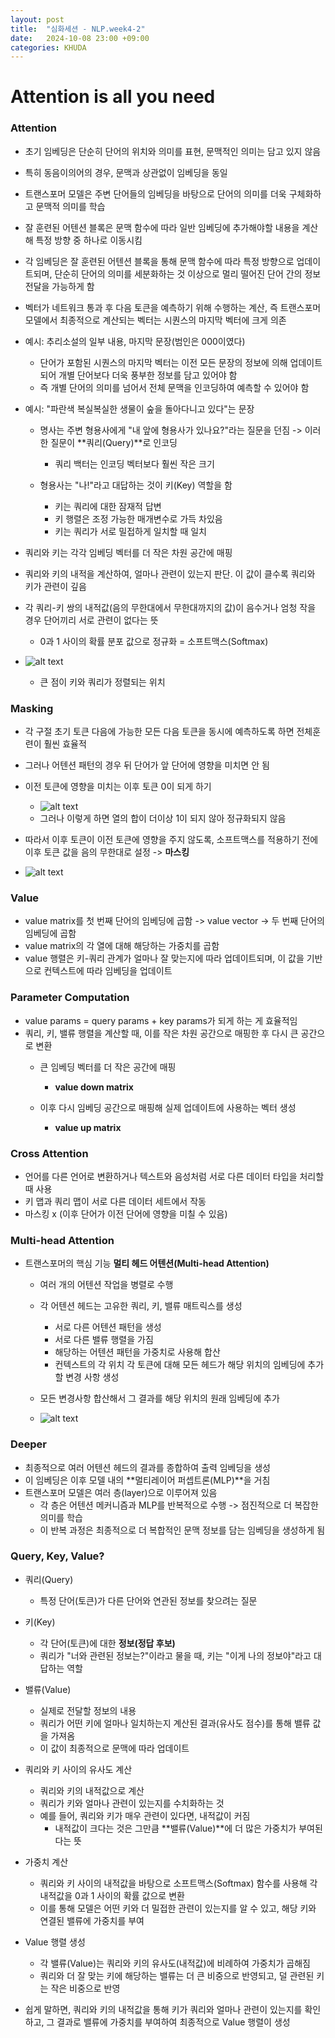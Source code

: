 ```yaml
---
layout: post
title:  "심화세션 - NLP.week4-2"
date:   2024-10-08 23:00 +09:00
categories: KHUDA
---
```

# Attention is all you need

### Attention
- 초기 임베딩은 단순히 단어의 위치와 의미를 표현, 문맥적인 의미는 담고 있지 않음
- 특히 동음이의어의 경우, 문맥과 상관없이 임베딩을 동일
- 트랜스포머 모델은 주변 단어들의 임베딩을 바탕으로 단어의 의미를 더욱 구체화하고 문맥적 의미를 학습
- 잘 훈련된 어텐션 블록은 문맥 함수에 따라 일반 임베딩에 추가해야할 내용을 계산해  특정 방향 중 하나로 이동시킴
- 각 임베딩은 잘 훈련된 어텐션 블록을 통해 문맥 함수에 따라 특정 방향으로 업데이트되며, 단순히 단어의 의미를 세분화하는 것 이상으로 멀리 떨어진 단어 간의 정보 전달을 가능하게 함
- 벡터가 네트워크 통과 후 다음 토큰을 예측하기 위해 수행하는 계산, 즉 트랜스포머 모델에서 최종적으로 계산되는 벡터는 시퀀스의 마지막 벡터에 크게 의존
- 예시: 추리소설의 일부 내용, 마지막 문장(범인은 000이였다)
    - 단어가 포함된 시퀀스의 마지막 벡터는 이전 모든 문장의 정보에 의해 업데이트되어 개별 단어보다 더욱 풍부한 정보를 담고 있어야 함
    - 즉 개별 단어의 의미를 넘어서 전체 문맥을 인코딩하여 예측할 수 있어야 함


- 예시: "파란색 복실복실한 생물이 숲을 돌아다니고 있다"는 문장
    - 명사는 주변 형용사에게 "내 앞에 형용사가 있나요?"라는 질문을 던짐 -> 이러한 질문이 **쿼리(Query)**로 인코딩
        - 쿼리 백터는 인코딩 벡터보다 훨씬 작은 크기


    - 형용사는 "나!"라고 대답하는 것이 키(Key) 역할을 함
        - 키는 쿼리에 대한 잠재적 답변
        - 키 행렬은 조정 가능한 매개변수로 가득 차있음
        - 키는 쿼리가 서로 밀접하게 일치할 때 일치


- 쿼리와 키는 각각 임베딩 벡터를 더 작은 차원 공간에 매핑
- 쿼리와 키의 내적을 계산하여, 얼마나 관련이 있는지 판단. 이 값이 클수록 쿼리와 키가 관련이 깊음
- 각 쿼리-키 쌍의 내적값(음의 무한대에서 무한대까지의 값)이 음수거나 엄청 작을 경우 단어끼리 서로 관련이 없다는 뜻
    - 0과 1 사이의 확률 분포 값으로 정규화 = 소프트맥스(Softmax)


- ![alt text](https://github.com/hyeran1216/hyeran1216.github.io/blob/2d575e75da7e2f690fe2d2c86ec712cf6314019f/_posts/images/nlp-11.png?raw=true)
    - 큰 점이 키와 쿼리가 정렬되는 위치


### Masking
- 각 구절 초기 토큰 다음에 가능한 모든 다음 토큰을 동시에 예측하도록 하면 전체훈련이 훨씬 효율적
- 그러나 어텐션 패턴의 경우 뒤 단어가 앞 단어에 영향을 미치면 안 됨
- 이전 토큰에 영향을 미치는 이후 토큰 0이 되게 하기
    - ![alt text](https://github.com/hyeran1216/hyeran1216.github.io/blob/2d575e75da7e2f690fe2d2c86ec712cf6314019f/_posts/images/nlp-21.png?raw=true)
    - 그러나 이렇게 하면 열의 합이 더이상 1이 되지 않아 정규화되지 않음 


- 따라서 이후 토큰이 이전 토큰에 영향을 주지 않도록, 소프트맥스를 적용하기 전에 이후 토큰 값을 음의 무한대로 설정 -> **마스킹**
- ![alt text](https://github.com/hyeran1216/hyeran1216.github.io/blob/2d575e75da7e2f690fe2d2c86ec712cf6314019f/_posts/images/nlp-22.png?raw=true)


### Value
- value matrix를 첫 번째 단어의 임베딩에 곱함 -> value vector -> 두 번째 단어의 임베딩에 곱함
- value matrix의 각 열에 대해 해당하는 가중치를 곱함
- value 행렬은 키-쿼리 관계가 얼마나 잘 맞는지에 따라 업데이트되며, 이 값을 기반으로 컨텍스트에 따라 임베딩을 업데이트


### Parameter Computation
- value params = query params + key params가 되게 하는 게 효율적임
- 쿼리, 키, 밸류 행렬을 계산할 때, 이를 작은 차원 공간으로 매핑한 후 다시 큰 공간으로 변환
    - 큰 임베딩 벡터를 더 작은 공간에 매핑
        - **value down matrix**


    - 이후 다시 임베딩 공간으로 매핑해 실제 업데이트에 사용하는 벡터 생성
        - **value up matrix**


### Cross Attention
- 언어를 다른 언어로 변환하거나 텍스트와 음성처럼 서로 다른 데이터 타입을 처리할 때 사용
- 키 맵과 쿼리 맵이 서로 다른 데이터 세트에서 작동
- 마스킹 x (이후 단어가 이전 단어에 영향을 미칠 수 있음)


### Multi-head Attention
- 트랜스포머의 핵심 기능 **멀티 헤드 어텐션(Multi-head Attention)**
    - 여러 개의 어텐션 작업을 병렬로 수행
    - 각 어텐션 헤드는 고유한 쿼리, 키, 밸류 매트릭스를 생성
        - 서로 다른 어텐션 패턴을 생성
        - 서로 다른 밸류 행렬을 가짐
        - 해당하는 어텐션 패턴을 가중치로 사용해 합산
        - 컨텍스트의 각 위치 각 토큰에 대해 모든 헤드가 해당 위치의 임베딩에 추가할 변경 사항 생성


    - 모든 변경사항 합산해서 그 결과를 해당 위치의 원래 임베딩에 추가
    - ![alt text](https://github.com/hyeran1216/hyeran1216.github.io/blob/2d575e75da7e2f690fe2d2c86ec712cf6314019f/_posts/images/nlp-23.png?raw=true)


### Deeper
- 최종적으로 여러 어텐션 헤드의 결과를 종합하여 출력 임베딩을 생성
- 이 임베딩은 이후 모델 내의 **멀티레이어 퍼셉트론(MLP)**을 거침
- 트랜스포머 모델은 여러 층(layer)으로 이루어져 있음
    - 각 층은 어텐션 메커니즘과 MLP를 반복적으로 수행 -> 점진적으로 더 복잡한 의미를 학습
    - 이 반복 과정은 최종적으로 더 복합적인 문맥 정보를 담는 임베딩을 생성하게 됨


### Query, Key, Value?
- 쿼리(Query)
    - 특정 단어(토큰)가 다른 단어와 연관된 정보를 찾으려는 질문


- 키(Key)
    - 각 단어(토큰)에 대한 **정보(정답 후보)**
    - 쿼리가 "너와 관련된 정보는?"이라고 물을 때, 키는 "이게 나의 정보야"라고 대답하는 역할


- 밸류(Value)
    - 실제로 전달할 정보의 내용
    - 쿼리가 어떤 키에 얼마나 일치하는지 계산된 결과(유사도 점수)를 통해 밸류 값을 가져옴
    - 이 값이 최종적으로 문맥에 따라 업데이트


- 쿼리와 키 사이의 유사도 계산
    - 쿼리와 키의 내적값으로 계산
    - 쿼리가 키와 얼마나 관련이 있는지를 수치화하는 것
    - 예를 들어, 쿼리와 키가 매우 관련이 있다면, 내적값이 커짐
        - 내적값이 크다는 것은 그만큼 **밸류(Value)**에 더 많은 가중치가 부여된다는 뜻


- 가중치 계산
    - 쿼리와 키 사이의 내적값을 바탕으로 소프트맥스(Softmax) 함수를 사용해 각 내적값을 0과 1 사이의 확률 값으로 변환
    - 이를 통해 모델은 어떤 키와 더 밀접한 관련이 있는지를 알 수 있고, 해당 키와 연결된 밸류에 가중치를 부여


- Value 행렬 생성
    - 각 밸류(Value)는 쿼리와 키의 유사도(내적값)에 비례하여 가중치가 곱해짐
    - 쿼리와 더 잘 맞는 키에 해당하는 밸류는 더 큰 비중으로 반영되고, 덜 관련된 키는 작은 비중으로 반영


- 쉽게 말하면, 쿼리와 키의 내적값을 통해 키가 쿼리와 얼마나 관련이 있는지를 확인하고, 그 결과로 밸류에 가중치를 부여하여 최종적으로 Value 행렬이 생성
